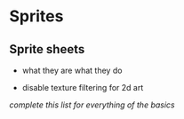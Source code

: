 # Sprites

## Sprite sheets

- what they are what they do

- disable texture filtering for 2d art

*complete this list for everything of the basics*